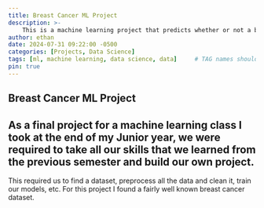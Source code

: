 ```yaml
---
title: Breast Cancer ML Project
description: >-
    This is a machine learning project that predicts whether or not a breast cancer diagnosis will be malignant or benign based on the physical characteristics of the cancer.
author: ethan
date: 2024-07-31 09:22:00 -0500
categories: [Projects, Data Science]
tags: [ml, machine learning, data science, data]     # TAG names should always be lowercase
pin: true
---
```


## Breast Cancer ML Project

As a final project for a machine learning class I took at the end of my Junior year, we were required to take all our skills that we learned from the previous semester and build our own project.
---

This required us to find a dataset, preprocess all the data and clean it, train our models, etc. For this project I found a fairly well known breast cancer dataset. 

